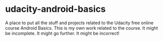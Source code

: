 # udacity-android-basics
A place to put all the stuff and projects related to the Udacity free online course Android Basics.
This is my own work related to the course. It might be incomplete. It might go further. It might be incorrect!

